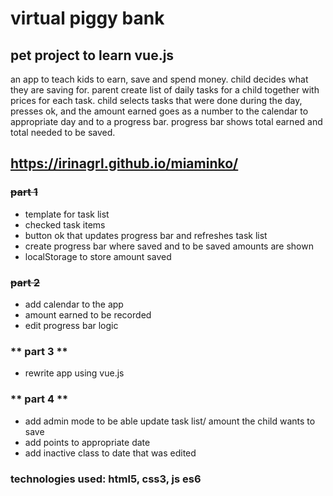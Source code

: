 # virtual piggy bank

## pet project to learn vue.js
 an app to teach kids to earn, save and spend money. child decides what they are saving for. parent create list of daily tasks for a child together with prices for each task. child selects tasks that were done during the day, presses ok, and the amount earned goes as a number to the calendar to appropriate day and to a progress bar. progress bar shows total earned and total needed to be saved.

## https://irinagrl.github.io/miaminko/

### ~~part 1~~
* template for task list 
* checked task items
* button ok that updates progress bar and refreshes task list
* create progress bar where saved and to be saved amounts are shown
* localStorage to store amount saved

### ~~part 2~~
* add calendar to the app
* amount earned to be recorded
* edit progress bar logic

### ** part 3 **
* rewrite app using vue.js

### ** part 4 **
* add admin mode to be able update task list/ amount the child wants to save
* add points to appropriate date
* add inactive class to date that was edited

### technologies used: html5, css3, js es6